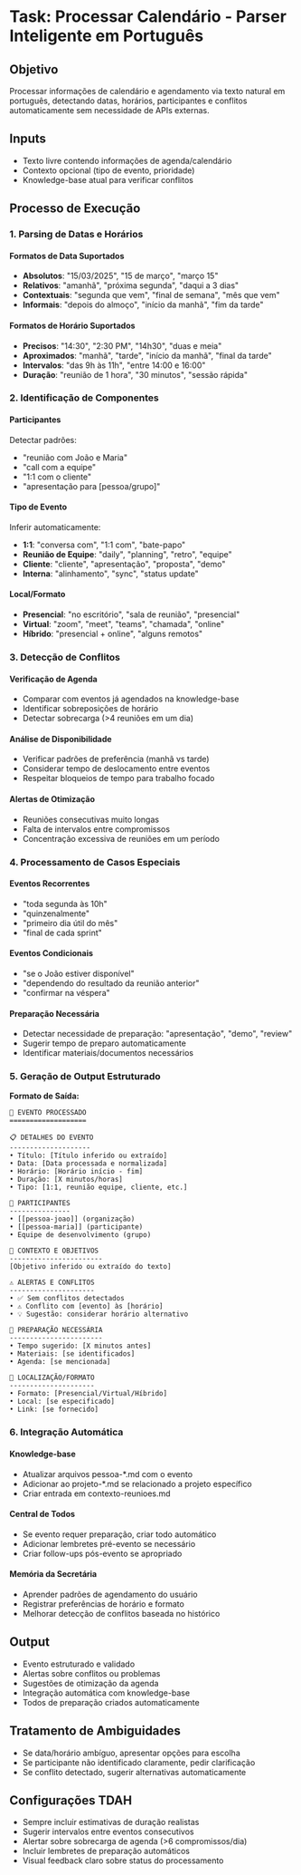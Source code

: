 # Task: Processar Calendário - Parser Inteligente em Português

## Objetivo
Processar informações de calendário e agendamento via texto natural em português, detectando datas, horários, participantes e conflitos automaticamente sem necessidade de APIs externas.

## Inputs
- Texto livre contendo informações de agenda/calendário
- Contexto opcional (tipo de evento, prioridade)
- Knowledge-base atual para verificar conflitos

## Processo de Execução

### 1. Parsing de Datas e Horários

#### Formatos de Data Suportados
- **Absolutos**: "15/03/2025", "15 de março", "março 15"
- **Relativos**: "amanhã", "próxima segunda", "daqui a 3 dias"
- **Contextuais**: "segunda que vem", "final de semana", "mês que vem"
- **Informais**: "depois do almoço", "início da manhã", "fim da tarde"

#### Formatos de Horário Suportados
- **Precisos**: "14:30", "2:30 PM", "14h30", "duas e meia"
- **Aproximados**: "manhã", "tarde", "início da manhã", "final da tarde"
- **Intervalos**: "das 9h às 11h", "entre 14:00 e 16:00"
- **Duração**: "reunião de 1 hora", "30 minutos", "sessão rápida"

### 2. Identificação de Componentes

#### Participantes
Detectar padrões:
- "reunião com João e Maria"
- "call com a equipe"
- "1:1 com o cliente"
- "apresentação para [pessoa/grupo]"

#### Tipo de Evento
Inferir automaticamente:
- **1:1**: "conversa com", "1:1 com", "bate-papo"
- **Reunião de Equipe**: "daily", "planning", "retro", "equipe"
- **Cliente**: "cliente", "apresentação", "proposta", "demo"
- **Interna**: "alinhamento", "sync", "status update"

#### Local/Formato
- **Presencial**: "no escritório", "sala de reunião", "presencial"
- **Virtual**: "zoom", "meet", "teams", "chamada", "online"
- **Híbrido**: "presencial + online", "alguns remotos"

### 3. Detecção de Conflitos

#### Verificação de Agenda
- Comparar com eventos já agendados na knowledge-base
- Identificar sobreposições de horário
- Detectar sobrecarga (>4 reuniões em um dia)

#### Análise de Disponibilidade
- Verificar padrões de preferência (manhã vs tarde)
- Considerar tempo de deslocamento entre eventos
- Respeitar bloqueios de tempo para trabalho focado

#### Alertas de Otimização
- Reuniões consecutivas muito longas
- Falta de intervalos entre compromissos
- Concentração excessiva de reuniões em um período

### 4. Processamento de Casos Especiais

#### Eventos Recorrentes
- "toda segunda às 10h"
- "quinzenalmente"
- "primeiro dia útil do mês"
- "final de cada sprint"

#### Eventos Condicionais
- "se o João estiver disponível"
- "dependendo do resultado da reunião anterior"
- "confirmar na véspera"

#### Preparação Necessária
- Detectar necessidade de preparação: "apresentação", "demo", "review"
- Sugerir tempo de preparo automaticamente
- Identificar materiais/documentos necessários

### 5. Geração de Output Estruturado

**Formato de Saída:**
```
📅 EVENTO PROCESSADO
===================

📋 DETALHES DO EVENTO
--------------------
• Título: [Título inferido ou extraído]
• Data: [Data processada e normalizada]
• Horário: [Horário início - fim]
• Duração: [X minutos/horas]
• Tipo: [1:1, reunião equipe, cliente, etc.]

👥 PARTICIPANTES
---------------
• [[pessoa-joao]] (organização)
• [[pessoa-maria]] (participante)
• Equipe de desenvolvimento (grupo)

🎯 CONTEXTO E OBJETIVOS
-----------------------
[Objetivo inferido ou extraído do texto]

⚠️ ALERTAS E CONFLITOS
---------------------
• ✅ Sem conflitos detectados
• ⚠️ Conflito com [evento] às [horário]
• 💡 Sugestão: considerar horário alternativo

📝 PREPARAÇÃO NECESSÁRIA
-----------------------
• Tempo sugerido: [X minutos antes]
• Materiais: [se identificados]
• Agenda: [se mencionada]

📍 LOCALIZAÇÃO/FORMATO
---------------------
• Formato: [Presencial/Virtual/Híbrido]
• Local: [se especificado]
• Link: [se fornecido]
```

### 6. Integração Automática

#### Knowledge-base
- Atualizar arquivos pessoa-*.md com o evento
- Adicionar ao projeto-*.md se relacionado a projeto específico
- Criar entrada em contexto-reunioes.md

#### Central de Todos
- Se evento requer preparação, criar todo automático
- Adicionar lembretes pré-evento se necessário
- Criar follow-ups pós-evento se apropriado

#### Memória da Secretária
- Aprender padrões de agendamento do usuário
- Registrar preferências de horário e formato
- Melhorar detecção de conflitos baseada no histórico

## Output
- Evento estruturado e validado
- Alertas sobre conflitos ou problemas
- Sugestões de otimização da agenda
- Integração automática com knowledge-base
- Todos de preparação criados automaticamente

## Tratamento de Ambiguidades
- Se data/horário ambíguo, apresentar opções para escolha
- Se participante não identificado claramente, pedir clarificação
- Se conflito detectado, sugerir alternativas automaticamente

## Configurações TDAH
- Sempre incluir estimativas de duração realistas
- Sugerir intervalos entre eventos consecutivos
- Alertar sobre sobrecarga de agenda (>6 compromissos/dia)
- Incluir lembretes de preparação automáticos
- Visual feedback claro sobre status do processamento